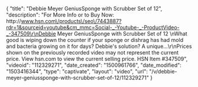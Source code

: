 {
    "title": "Debbie Meyer GeniusSponge with Scrubber  Set of 12",
    "description": "For More Info or to Buy Now: http:\/\/www.hsn.com\/products\/seo\/7443887?rdr=1&sourceid=youtube&cm_mmc=Social-_-Youtube-_-ProductVideo-_-347509\r\nDebbie Meyer GeniusSponge with Scrubber  Set of 12 \nWhat good is wiping down the counter if your sponge or dishrag has had mold and bacteria growing on it for days? Debbie's solution? A unique...\r\nPrices shown on the previously recorded video may not represent the current price.  View hsn.com to view the current selling price. HSN Item #347509",
    "videoid": "112329271",
    "date_created": "1500961766",
    "date_modified": "1503416344",
    "type": "captivate",
    "layout": "video",
    "url": "\/v\/debbie-meyer-geniussponge-with-scrubber-set-of-12\/112329271"
}